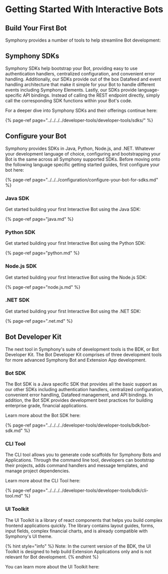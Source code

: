 # Getting Started With Interactive Bots

## Build Your First Bot

Symphony provides a number of tools to help streamline Bot development:

## Symphony SDKs

Symphony SDKs help bootstrap your Bot, providing easy to use authentication handlers, centralized configuration, and convenient error handling.  Additionally, our SDKs provide out of the box Datafeed and event handling architecture that make it simple for your Bot to handle different events including Symphony Elements. Lastly, our SDKs provide language-specific API bindings. Instead of calling the REST endpoint directly, simply call the corresponding SDK functions within your Bot's code.

For a deeper dive into Symphony SDKs and their offerings continue here:

{% page-ref page="../../../../developer-tools/developer-tools/sdks/" %}

## Configure your Bot

Symphony provides SDKs in Java, Python, Node.js, and .NET.  Whatever your development language of choice, configuring and bootstrapping your Bot is the same across all Symphony supported SDKs.  Before moving onto the following language specific getting started guides, first configure your bot here:

{% page-ref page="../../../configuration/configure-your-bot-for-sdks.md" %}

### Java SDK

Get started building your first Interactive Bot using the Java SDK:

{% page-ref page="java.md" %}

### Python SDK 

Get started building your first Interactive Bot using the Python SDK:

{% page-ref page="python.md" %}

### Node.js SDK

Get started building your first Interactive Bot using the Node.js SDK:

{% page-ref page="node.js.md" %}

### .NET SDK

Get started building your first Interactive Bot using the .NET SDK:

{% page-ref page=".net.md" %}

## Bot Developer Kit

The next tool in Symphony's suite of development tools is the BDK, or Bot Developer Kit. The Bot Developer Kit comprises of three development tools for more advanced Symphony Bot and Extension App development.

### Bot SDK

The Bot SDK is a Java specific SDK that provides all the basic support as our other SDKs including authentication handlers, centralized configuration, convenient error handling, Datafeed management, and API bindings. In addition, the Bot SDK provides development best practices for building enterprise grade, financial applications.

Learn more about the Bot SDK here:

{% page-ref page="../../../../developer-tools/developer-tools/bdk/bot-sdk.md" %}

### CLI Tool

The CLI tool allows you to generate code scaffolds for Symphony Bots and Applications. Through the command line tool, developers can bootstrap their projects, adds command handlers and message templates, and manage project dependencies.

Learn more about the CLI Tool here:

{% page-ref page="../../../../developer-tools/developer-tools/bdk/cli-tool.md" %}

### UI Toolkit

The UI Toolkit is a library of react components that helps you build complex frontend applications quickly. The library contains layout guides, forms, input fields, complex financial charts, and is already compatible with Symphony's UI theme.

{% hint style="info" %}
Note: In the current version of the BDK, the UI Toolkit is designed to help build Extension Applications only and is not relevant for Bot development.
{% endhint %}

You can learn more about the UI Toolkit here:

